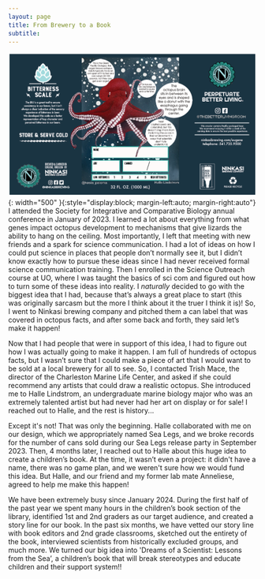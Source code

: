 ```yaml
---
layout: page
title: From Brewery to a Book
subtitle:
---
```

![Our beer label](SeaLegsLabel.PNG){: width="500" }{:style="display:block; margin-left:auto; margin-right:auto"}
I attended the Society for Integrative and Comparative Biology annual conference in January of 2023. I learned a lot about everything from what genes impact octopus development to mechanisms that give lizards the ability to hang on the ceiling. Most importantly, I left that meeting with new friends and a spark for science communication. I had a lot of ideas on how I could put science in places that people don’t normally see it, but I didn’t know exactly how to pursue these ideas since I had never received formal science communication training. Then I enrolled in the Science Outreach course at UO, where I was taught the basics of sci com and figured out how to turn some of these ideas into reality. I *naturally* decided to go with the biggest idea that I had, because that’s always a great place to start (this was originally sarcasm but the more I think about it the truer I think it is)! So, I went to Ninkasi brewing company and pitched them a can label that was covered in octopus facts, and after some back and forth, they said let’s make it happen!  

Now that I had people that were in support of this idea, I had to figure out how I was actually going to make it happen. I am full of hundreds of octopus facts, but I wasn’t sure that I could make a piece of art that I would want to be sold at a local brewery for all to see. So, I contacted Trish Mace, the director of the Charleston Marine Life Center, and asked if she could recommend any artists that could draw a realistic octopus. She introduced me to Halle Lindstrom, an undergraduate marine biology major who was an extremely talented artist but had never had her art on display or for sale! I reached out to Halle, and the rest is history... 

Except it's not! That was only the beginning. Halle collaborated with me on our design, which we appropriately named Sea Legs, and we broke records for the number of cans sold during our Sea Legs release party in September 2023. Then, 4 months later, I reached out to Halle about this huge idea to create a children’s  book. At the time, it wasn’t even a project: it didn't have a name, there was no game plan, and we weren't sure how we would fund this idea. But Halle, and our friend and my former lab mate Anneliese, agreed to help me make this happen!  

We have been extremely busy since January 2024. During the first half of the past year we spent many hours in the children’s book section of the library, identified 1st and 2nd graders as our target audience, and created a story line for our book. In the past six months, we have vetted our story line with book editors and 2nd grade classrooms, sketched out the entirety of the book, interviewed scientists from historically excluded groups, and much more. We turned our big idea into 'Dreams of a Scientist: Lessons from the Sea’, a children’s book that will break stereotypes and educate children and their support system!!  
